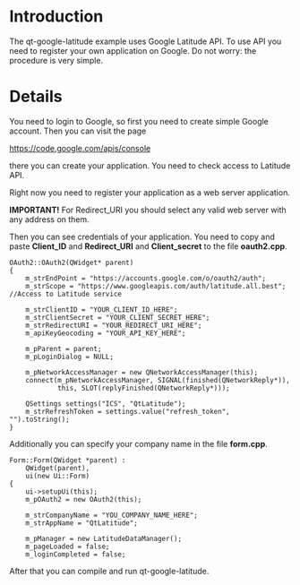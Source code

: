 # Introduction #

The qt-google-latitude example uses Google Latitude API. To use API you need to register your own application on Google. Do not worry: the procedure is very simple.


# Details #

You need to login to Google, so first you need to create simple Google account. Then you can visit the page

https://code.google.com/apis/console

there you can create your application. You need to check access to Latitude API.

Right now you need to register your application as a web server application.

**IMPORTANT!** For Redirect\_URI you should select any valid web server with any address on them.

Then  you can see credentials of your application. You need to copy and paste **Client\_ID** and **Redirect\_URI** and **Client\_secret** to the file **oauth2.cpp**.
```
OAuth2::OAuth2(QWidget* parent)
{
    m_strEndPoint = "https://accounts.google.com/o/oauth2/auth";
    m_strScope = "https://www.googleapis.com/auth/latitude.all.best"; //Access to Latitude service

    m_strClientID = "YOUR_CLIENT_ID_HERE";
    m_strClientSecret = "YOUR_CLIENT_SECRET_HERE";
    m_strRedirectURI = "YOUR_REDIRECT_URI_HERE";
    m_apiKeyGeocoding = "YOUR_API_KEY_HERE";

    m_pParent = parent;
    m_pLoginDialog = NULL;

    m_pNetworkAccessManager = new QNetworkAccessManager(this);
    connect(m_pNetworkAccessManager, SIGNAL(finished(QNetworkReply*)),
            this, SLOT(replyFinished(QNetworkReply*)));

    QSettings settings("ICS", "QtLatitude");
    m_strRefreshToken = settings.value("refresh_token", "").toString();
}
```

Additionally you can specify your company name in the file **form.cpp**.
```
Form::Form(QWidget *parent) :
    QWidget(parent),
    ui(new Ui::Form)
{
    ui->setupUi(this);
    m_pOAuth2 = new OAuth2(this);

    m_strCompanyName = "YOU_COMPANY_NAME_HERE";
    m_strAppName = "QtLatitude";

    m_pManager = new LatitudeDataManager();
    m_pageLoaded = false;
    m_loginCompleted = false;

```

After that you can compile and run qt-google-latitude.